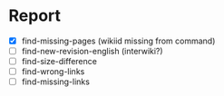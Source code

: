 # Report #
- [x] find-missing-pages          (wikiid missing from command)
- [ ] find-new-revision-english   (interwiki?)
- [ ] find-size-difference
- [ ] find-wrong-links
- [ ] find-missing-links
